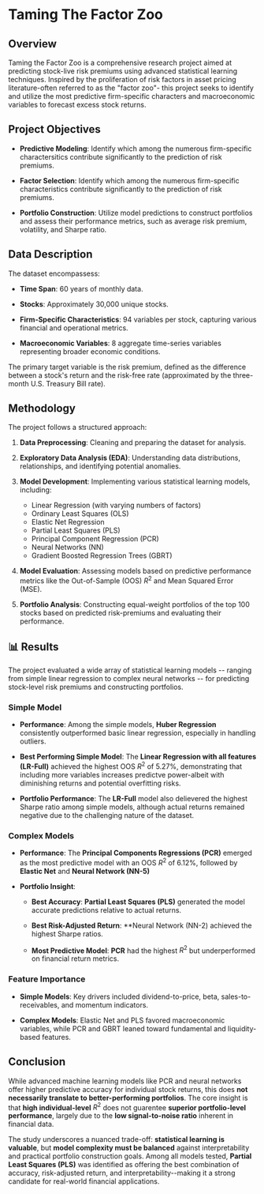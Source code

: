 # Taming The Factor Zoo

## Overview

Taming the Factor Zoo is a comprehensive research project aimed at predicting stock-live risk premiums using advanced statistical learning techniques. Inspired by the proliferation of risk factors in asset pricing literature-often referred to as the "factor zoo"- this project seeks to identify and utilize the most predictive firm-specific characters and macroeconomic variables to forecast excess stock returns.

## Project Objectives

* **Predictive Modeling**: Identify which among the numerous firm-specific charactersitics contribute significantly to the prediction of risk premiums.

* **Factor Selection**: Identify which among the numerous firm-specific characteristics contribute significantly to the prediction of risk premiums.

* **Portfolio Construction**: Utilize model predictions to construct portfolios and assess their performance metrics, such as average risk premium, volatility, and Sharpe ratio.

## Data Description

The dataset encompassess:

* **Time Span**: 60 years of monthly data.

* **Stocks**: Approximately 30,000 unique stocks.

* **Firm-Specific Characteristics**: 94 variables per stock, capturing various financial and operational metrics.

* **Macroeconomic Variables**: 8 aggregate time-series variables representing broader economic conditions.

The primary target variable is the risk premium, defined as the difference between a stock's return and the risk-free rate (approximated by the three-month U.S. Treasury Bill rate).

## Methodology

The project follows a structured approach:

1. **Data Preprocessing**: Cleaning and preparing the dataset for analysis.
2. **Exploratory Data Analysis (EDA)**: Understanding data distributions, relationships, and identifying potential anomalies.
3. **Model Development**: Implementing various statistical learning models, including:

    * Linear Regression (with varying numbers of factors)
    * Ordinary Least Squares (OLS)
    * Elastic Net Regression
    * Partial Least Squares (PLS)
    * Principal Component Regression (PCR)
    * Neural Networks (NN)
    * Gradient Boosted Regression Trees (GBRT)

4. **Model Evaluation**: Assessing models based on predictive performance metrics like the Out-of-Sample (OOS) $R^2$ and Mean Squared Error (MSE).

5. **Portfolio Analysis**: Constructing equal-weight portfolios of the top 100 stocks based on predicted risk-premiums and evaluating their performance.

## 📊 Results 

The project evaluated a wide array of statistical learning models -- ranging from simple linear regression to complex neural networks -- for predicting stock-level risk premiums and constructing portfolios.

### Simple Model

* **Performance**: Among the simple models, **Huber Regression** consistently outperformed basic linear regression, especially in handling outliers.

* **Best Performing Simple Model**: The **Linear Regression with all features (LR-Full)** achieved the highest OOS $R^2$ of 5.27%, demonstrating that including more variables increases predictve power-albeit with diminishing returns and potential overfitting risks.

* **Portfolio Performance**: The **LR-Full** model also delievered the highest Sharpe ratio among simple models, although actual returns remained negative due to the challenging nature of the dataset.

### Complex Models

* **Performance**: The **Principal Components Regressions (PCR)** emerged as the most predictive model with an OOS $R^2$ of 6.12%, followed by **Elastic Net** and **Neural Network (NN-5)**

* **Portfolio Insight**:

    * **Best Accuracy**: **Partial Least Squares (PLS)** generated the model accurate predictions relative to actual returns.

    * **Best Risk-Adjusted Return**: **Neural Network (NN-2) achieved the highest Sharpe ratios.

    * **Most Predictive Model**: **PCR** had the highest $R^2$ but underperformed on financial return metrics.

### Feature Importance

* **Simple Models**: Key drivers included dividend-to-price, beta, sales-to-receivables, and momentum indicators.

* **Complex Models**: Elastic Net and PLS favored macroeconomic variables, while PCR and GBRT leaned toward fundamental and liquidity-based features.

## Conclusion

While advanced machine learning models like PCR and neural networks offer higher predictive accuracy for individual stock returns, this does **not necessarily translate to better-performing portfolios**. The core insight is that **high individual-level** $R^2$ does not guarentee **superior portfolio-level performance**, largely due to the **low signal-to-noise ratio** inherent in financial data.

The study underscores a nuanced trade-off: **statistical learning is valuable**, but **model complexity must be balanced** against interpretability and practical portfolio construction goals. Among all models tested, **Partial Least Squares (PLS)** was identified as offering the best combination of accuracy, risk-adjusted return, and interpretability--making it a strong candidate for real-world financial applications.